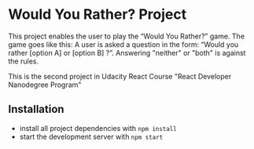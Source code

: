 # Would You Rather? Project
This project enables the user to play the “Would You Rather?” game.
The game goes like this:
A user is asked a question in the form: “Would you rather [option A] or [option B] ?”.
Answering "neither" or "both" is against the rules.

This is the second project in Udacity React Course "React Developer Nanodegree Program"


## Installation

* install all project dependencies with `npm install`
* start the development server with `npm start`
